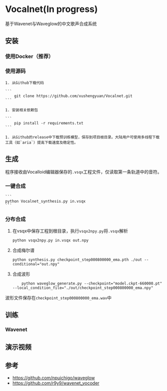 # Vocalnet(In progress)

基于Wavenet与Waveglow的中文歌声合成系统

## 安装

### 使用Docker（推荐）


### 使用源码
    1. 从Github下载代码

    ```
        git clone https://github.com/xushengyuan/Vocalnet.git
    ```

    1. 安装相关依赖包

    ```
        pip install -r requirements.txt
    ```

    1. 从Github的release中下载预训练模型，保存到项目根目录。大陆用户可使用多线程下载工具（如`aria`）提高下载速度及稳定性。

## 生成
程序接收由Vocalloid编辑器保存的`.vsqx`工程文件，仅读取第一条轨道中的音符。

### 一键合成
    ```
    python Vocalnet_synthesis.py in.vsqx
    ```
### 分布合成
   1. 在vsqx中保存工程到根目录，执行`vsqx2npy.py`将`.vsqx`解析
      
       ```
       python vsqx2npy.py in.vsqx out.npy
       ```

   2. 合成梅尔谱
      
      ```
      python synthesis.py checkpoint_step000800000_ema.pth ./out --conditional="out.npy"
      ```

   3. 合成波形

      ```
          python waveglow_generate.py --checkpoint="model.ckpt-660000.pt" --local_condition_file="./out/checkpoint_step000800000_ema.npy"
      ```

波形文件保存在`checkpoint_step000800000_ema.wav`中

## 训练

### Wavenet


## 演示视频

## 参考

- https://github.com/npuichigo/waveglow
- https://github.com/r9y9/wavenet_vocoder